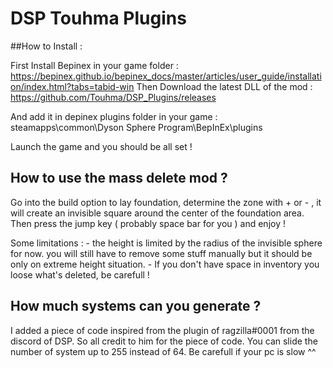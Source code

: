 ﻿# DSP Touhma Plugins

##How to Install :

First Install Bepinex in your game folder : https://bepinex.github.io/bepinex_docs/master/articles/user_guide/installation/index.html?tabs=tabid-win
Then Download the latest DLL of the mod : https://github.com/Touhma/DSP_Plugins/releases

And add it in depinex plugins folder in your game : steamapps\common\Dyson Sphere Program\BepInEx\plugins

Launch the game and you should be all set ! 

## How to use the mass delete mod ? 

Go into the build option to lay foundation, determine the zone with + or - , it will create an invisible square around the center of the foundation area. 
Then press the jump key ( probably space bar for you ) and enjoy ! 

Some limitations : 
    - the height is limited by the radius of the invisible sphere for now. you will still have to remove some stuff manually but it should be only on extreme height situation.
    - If you don't have space in inventory you loose what's deleted, be carefull ! 

## How much systems can you generate ? 

I added a piece of code inspired from the plugin of ragzilla#0001 from the discord of DSP. So all credit to him for the piece of code. 
You can slide the number of system up to 255 instead of 64. Be carefull if your pc is slow ^^ 





